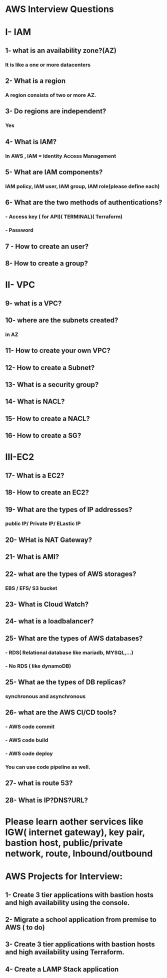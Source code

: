 
# AWS Interview Questions
# I- IAM
## 1- what is an availability zone?(AZ)
### It is like a one or more datacenters
## 2- What is a region
### A region consists of two or more AZ.
## 3- Do regions are independent?
### Yes
## 4- What is IAM?
### In AWS , IAM = Identity Access Management
## 5- What are IAM components?
### IAM policy, IAM user, IAM group, IAM role(please define each)
## 6- What are the two methods of authentications?
### - Access key ( for API)( TERMINAL)( Terraform)
### - Password
## 7 - How to create an user?
## 8- How to create a group?

# II- VPC
## 9- what is a VPC?
## 10- where are the subnets created?
### in AZ
## 11- How to create your own VPC?
## 12- How to create a Subnet?
## 13- What is a security group?
## 14- What is NACL?
## 15- How to create a NACL?
## 16- How to create a SG?
# III-EC2
## 17- What is a EC2?
## 18- How to create an EC2?
## 19- What are the types of IP addresses?
### public IP/ Private IP/ ELastic IP
## 20- WHat is NAT Gateway?
## 21- What is AMI?
## 22- what are the types of AWS storages?
### EBS / EFS/ S3 bucket
## 23- What is Cloud Watch?
## 24- what is a loadbalancer?
## 25- What are the types of AWS databases?
### - RDS( Relational database like mariadb, MYSQL,...)
### - No RDS ( like dynamoDB)
## 25- What ae the types of DB replicas?
### synchronous and asynchronous
## 26- what are the AWS CI/CD tools?
### - AWS code commit
### - AWS code build
### - AWS code deploy
### You can use code pipeline as well.
## 27- what is route 53?
## 28- What is IP?DNS?URL?
# Please learn aother services like IGW( internet gateway), key pair, bastion host, public/private network, route, Inbound/outbound
# AWS Projects for Interview:
## 1- Create 3 tier applications with bastion hosts and high availability using the console.
## 2- Migrate a school application from premise to AWS ( to do)
## 3- Create 3 tier applications with bastion hosts and high availability using Terraform.
## 4- Create a LAMP Stack application
